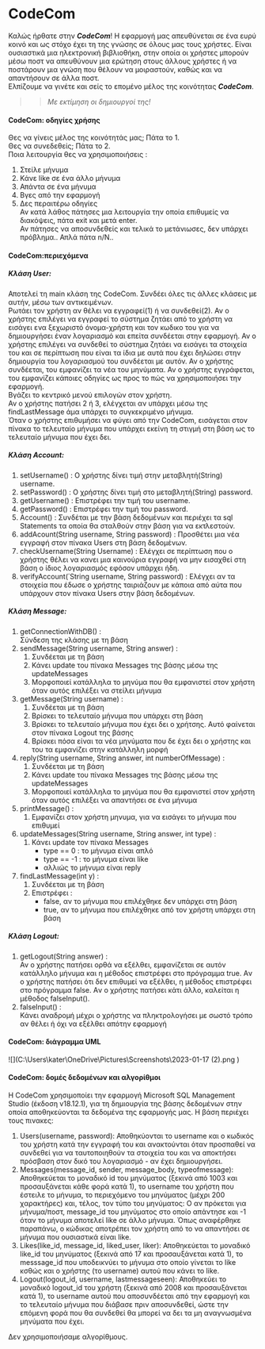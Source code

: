 
# CodeCom

Καλώς ήρθατε στην _**CodeCom**_!
Η εφαρμογή μας απευθύνεται σε ένα ευρύ κοινό και ως στόχο έχει τη της γνώσης σε όλους μας τους χρήστες. 
Είναι ουσιαστικά μια ηλεκτρονική βιβλιοθήκη, στην οποία οι χρήστες μπορούν μέσω ποστ να απευθύνουν μια ερώτηση στους άλλους χρήστες ή να ποστάρουν μια γνώση που θέλουν να μοιραστούν, καθώς και να απαντήσουν σε άλλα ποστ.  
Ελπίζουμε να γινέτε και σείς το επομένο μέλος της κοινότητας _**CodeCom**_.  
>>_Με εκτίμηση οι δημιουργοί της!_

#### CodeCom: οδηγίες χρήσης   
Θες να γίνεις μέλος της κοινότητάς μας; Πάτα το 1.   
Θες να συνεδεθείς; Πάτα το 2.  
Ποια λειτουργία θες να χρησιμοποιήσεις :  
1.  Στείλε μήνυμα  
2.  Κάνε like  σε ένα άλλο μήνυμα  
3.  Απάντα σε ένα μήνυμα  
4.  Βγες από την εφαρμογή  
5.  Δες περαιτέρω οδηγίες    
Αν κατά λάθος πάτησες μια λειτουργία την οποία επιθυμείς να διακόψεις, πάτα exit και μετά enter.      
Αν πάτησες να αποσυνδεθείς και τελικά το μετάνιωσες, δεν υπάρχει πρόβλημα.. Απλά πάτα n/N..


#### CodeCom:περιεχόμενα    
##### Κλάση User: 
Αποτελεί τη main κλάση της CodeCom.
Συνδέει όλες τις άλλες κλάσεις με αυτήν, μέσω των αντικειμένων.  
Ρωτάει τον χρήστη αν θέλει να εγγραφεί(1) ή να συνδεθεί(2).
Αν ο χρήστης επιλέγει να εγγραφεί το σύστημα ζητάει από το χρήστη να εισάγει ενα ξεχωριστό όνομα-χρήστη και τον κωδικο του για να δημιουργήσει έναν λογαριασμό και επείτα συνδέεται στην εφαρμογή.
Αν ο χρήστης επιλέγει να συνδεθεί το σύστημα ζητάει να εισάγει τα στοιχεία του και σε περίπτωση που είναι τα ίδια με αυτά που έχει δηλώσει στην δημιουργία του λογαριασμού του συνδέεται με αυτόν.
Αν ο χρήστης συνδέεται, του εμφανίζει τα νέα του μηνύματα.
Αν ο χρήστης εγγράφεται, του εμφανίζει κάποιες οδηγίες ως προς το πώς να χρησιμοποιήσει την εφαρμογή.  
Βγάζει το κεντρικό μενού επιλογών στον χρήστη.  
Αν ο χρήστης πατήσει 2 ή 3, ελέγχεται αν υπάρχει μέσω της findLastMessage άμα υπάρχει το συγκεκριμένο μήνυμα.  
Όταν ο χρήστης επιθυμήσει να φύγει από την CodeCom, εισάγεται στον πίνακα το τελευταίο μήνυμα που υπάρχει εκείνη τη στιγμή στη βάση ως το τελευταίο μήνυμα που έχει δει. 
##### Κλάση Account:
1. setUsername() :
     Ο χρήστης δίνει τιμή στην μεταβλητή(String) username.
2. setPassword() :
     Ο χρήστης δίνει τιμή στο μεταβλητή(String) password.
3. getUsername() :
     Επιστρέφει την τιμή του username.
4. getPassword() :
     Επιστρέφει την τιμή του password.
5. Account() :
     Συνδέται με την βάση δεδομένων και περιέχει τα sql Statements τα οποία θα σταλθούν στην βάση για να εκτλεστούν.
6. addAcount(String username, String password) :
     Προσθέτει μια νέα εγγραφή στον πίνακα Users στη βάση δεδομένων.
7. checkUsername(String Username) :
     Ελέγχει  σε περίπτωση που ο χρήστης θέλει να κανει μια καινούρια εγγραφή να μην εισαχθεί στη βάση ο ίδιος λογαριασμός εφόσον υπάρχει ήδη.
9. verifyAccount(΄String username, String password) :
     Ελέγχει αν τα στοιχεία που έδωσε ο χρήστης ταιριάζουν με κάποια από αύτα που υπάρχουν στον πίνακα Users στην βάση δεδομένων.
     
##### Κλάση Message:  
1. getConnectionWithDB() :  
     Σύνδεση της κλάσης με τη βάση  
2. sendMessage(String username, String answer) :
    1. Συνδέεται με τη βάση  
    2. Κάνει update του πίνακα Messages της βάσης μέσω της updateMessages  
    3. Μορφοποιεί κατάλληλα το μηνύμα που θα εμφανιστεί στον χρήστη όταν αυτός επιλέξει να στείλει μήνυμα  
3. getMessage(String username) :  
    1. Συνδέεται με τη βάση
    2. Βρίσκει το τελευταίο μήνυμα που υπάρχει στη βάση   
    3. Βρίσκει το τελευταίο μήνυμα που έχει δει ο χρήτσης. Αυτό φαίνεται στον πίνακα Logout της βάσης  
    3. Βρίσκει πόσα είναι τα νέα μηνύματα που δε έχει δει ο χρήστης και του τα εμφανίζει στην κατάλληλη μορφή  
4. reply(String username, String answer, int numberOfMessage) :  
    1. Συνδέεται με τη βάση  
    2. Κάνει update του πίνακα Messages της βάσης μέσω της updateMessages   
    3. Μορφοποιεί κατάλληλα το μηνύμα που θα εμφανιστεί στον χρήστη όταν αυτός επιλέξει να απαντήσει σε ένα μήνυμα 
5. printMessage() :  
    1. Εμφανίζει στον χρήστη μηνυμα, για να εισάγει το μήνυμα που επιθυμεί  
6. updateMessages(String username, String answer, int type) :  
    1. Κάνει update τον πίνακα Messages  
        + type == 0 : τo μήνυμα είναι απλό  
        + type == -1 : το μήνυμα είναι like    
        + αλλιώς το μήνυμα είναι reply 
7. findLastMessage(int y) :    
    1. Συνδέεται με τη βάση   
    2. Επιστρέφει :  
       + false, αν το μήνυμα που επιλέχθηκε δεν υπάρχει στη βάση  
       + true, αν το μήνυμα που επιλέχθηκε από τον χρήστη υπάρχει στη βάση  
       
##### Κλάση Logout:  
1. getLogout(String answer) :  
    Αν ο χρήστης πατήσει ορθά να εξέλθει, εμφανίζεται σε αυτόν κατάλληλο μήνυμα και η μέθοδος επιστρέφει στο πρόγραμμα true. 
    Aν ο χρήστης πατήσει ότι δεν επιθυμεί να εξέλθει, η μέθοδος επιστρέφει στο πρόγραμμα false.
    Aν ο χρήστης πατήσει κάτι άλλο, καλείται η μέθοδος falseInput().
2. falseInput() :  
    Κάνει αναδρομή μέχρι ο χρήστης να πληκτρολογήσει με σωστό τρόπο αν θέλει ή όχι να εξέλθει απότην εφαρμογή
    
#### CodeCom: διάγραμμα UML   

 ![](C:\Users\kater\OneDrive\Pictures\Screenshots\2023-01-17 (2).png )
   

#### CodeCom: δομές δεδομένων και αλγορίθμοι 
Η CodeCom χρησιμοποίει την εφαρμογή Microsoft SQL Management Studio (έκδοση v18.12.1), για τη δημιουργία της βάσης δεδομένων στην οποία αποθηκεύονται τα δεδομένα της εφαρμογής μας.
Η βάση περιέχει τους πινακες:  
1.   Users(username, password): Αποθηκύονται το username και ο κωδικός του χρήστη κατά την εγγραφή του και ανακτούνται όταν προσπαθεί να συνδεθεί για να ταυτοποιηθούν τα στοιχεία του και να αποκτήσει πρόσβαση στον δικό του λογαριασμό - αν έχει δημιουργήσει. 
2.   Messages(message_id, sender, message_body, typeofmessage): Αποθηκεύεται το μοναδικό id του μηνύματος (ξεκινά από 1003 και προσαυξάνεται κάθε φορά κατά 1), το username του χρήστη που έστειλε το μήνυμα, το περιεχόμενο του μηνύματος (μέχρι 200 χαρακτήρες) και, τέλος, τον τύπο του μηνύματος: Ο αν πρόκεται για μήνυμα/ποστ, message_id του μηνύματος στο οποίο απάντησε και -1 όταν το μήνυμα αποτελεί like σε άλλο μήνυμα. Όπως αναφέρθηκε παραπάνω, ο κώδικας αποτρέπει τον χρήστη από το να απαντήσει σε μήνυμα που ουσιαστικά είναι like.
3.   Likes(like_id, message_id, liked_user, liker): Αποθηκεύεται το μοναδικό like_id του μηνύματος (ξεκινά από 17 και προσαυξάνεται κατά 1), το messsage_id που υποδεικνύει το μήνυμα στο οποίο γίνεται το like κσθώς και ο χρήστης (το username) αυτού που κάνει το like.
4.   Logout(logout_id, username, lastmessageseen): Αποθηκεύει το μοναδικό logout_id του χρήστη (ξεκινά από 2008 και προσαυξάνεται κατά 1), το username αυτού που αποσυνδέεται από την εφαρμογή και το τελευταίο μήνυμα που διάβασε πριν αποσυνδεθεί, ώστε την επόμενη φορά που θα συνδεθεί θα μπορεί να δει τα μη αναγνωσμένα μηνύματα που έχει.

Δεν χρησιμοποιήσαμε αλγορίθμους.
